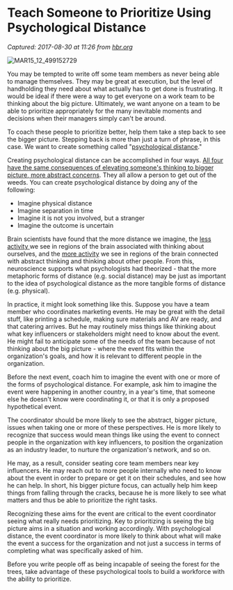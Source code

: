 # Teach Someone to Prioritize Using Psychological Distance

_Captured: 2017-08-30 at 11:26 from [hbr.org](https://hbr.org/2015/03/teach-someone-to-prioritize-using-psychological-distance?utm_content=buffera5b62&utm_medium=social&utm_source=twitter.com&utm_campaign=buffer)_

![MAR15_12_499152729](https://hbr.org/resources/images/article_assets/2015/03/MAR15_12_499152729.jpg)

You may be tempted to write off some team members as never being able to manage themselves. They may be great at execution, but the level of handholding they need about what actually has to get done is frustrating. It would be ideal if there were a way to get everyone on a work team to be thinking about the big picture. Ultimately, we want anyone on a team to be able to prioritize appropriately for the many inevitable moments and decisions when their managers simply can't be around.

To coach these people to prioritize better, help them take a step back to see the bigger picture. Stepping back is more than just a turn of phrase, in this case. We want to create something called "[psychological distance](https://hbr.org/2015/03/bridging-psychological-distance)."

Creating psychological distance can be accomplished in four ways. [All four have the same consequences of elevating someone's thinking to bigger picture, more abstract concerns](http://www.ncbi.nlm.nih.gov/pmc/articles/PMC2643344/). They all allow a person to get out of the weeds. You can create psychological distance by doing any of the following:

  * Imagine physical distance
  * Imagine separation in time
  * Imagine it is not you involved, but a stranger
  * Imagine the outcome is uncertain

Brain scientists have found that the more distance we imagine, the [less activity ](http://www.wjh.harvard.edu/~scanlab/Papers/2011_PsychDistance_JoCN.pdf)we see in regions of the brain associated with thinking about ourselves, and the [more activity](http://scan.oxfordjournals.org/content/early/2013/04/02/scan.nst048.short) we see in regions of the brain connected with abstract thinking and thinking about other people. From this, neuroscience supports what psychologists had theorized - that the more metaphoric forms of distance (e.g. social distance) may be just as important to the idea of psychological distance as the more tangible forms of distance (e.g. physical).

In practice, it might look something like this. Suppose you have a team member who coordinates marketing events. He may be great with the detail stuff, like printing a schedule, making sure materials and AV are ready, and that catering arrives. But he may routinely miss things like thinking about what key influencers or stakeholders might need to know about the event. He might fail to anticipate some of the needs of the team because of not thinking about the big picture - where the event fits within the organization's goals, and how it is relevant to different people in the organization.

Before the next event, coach him to imagine the event with one or more of the forms of psychological distance. For example, ask him to imagine the event were happening in another country, in a year's time, that someone else he doesn't know were coordinating it, or that it is only a proposed hypothetical event.

The coordinator should be more likely to see the abstract, bigger picture, issues when taking one or more of these perspectives. He is more likely to recognize that success would mean things like using the event to connect people in the organization with key influencers, to position the organization as an industry leader, to nurture the organization's network, and so on.

He may, as a result, consider seating core team members near key influencers. He may reach out to more people internally who need to know about the event in order to prepare or get it on their schedules, and see how he can help. In short, his bigger picture focus, can actually help him keep things from falling through the cracks, because he is more likely to see what matters and thus be able to prioritize the right tasks.

Recognizing these aims for the event are critical to the event coordinator seeing what really needs prioritizing. Key to prioritizing is seeing the big picture aims in a situation and working accordingly. With psychological distance, the event coordinator is more likely to think about what will make the event a success for the organization and not just a success in terms of completing what was specifically asked of him.

Before you write people off as being incapable of seeing the forest for the trees, take advantage of these psychological tools to build a workforce with the ability to prioritize.
